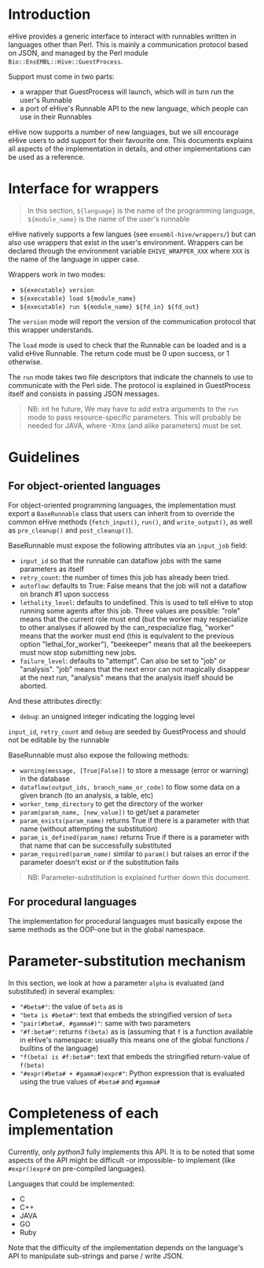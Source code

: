 
# Introduction

eHive provides a generic interface to interact with runnables written in
languages other than Perl. This is mainly a communication protocol based on
JSON, and managed by the Perl module `Bio::EnsEMBL::Hive::GuestProcess`.

Support must come in two parts:
* a wrapper that GuestProcess will launch, which will in turn run the
  user's Runnable
* a port of eHive's Runnable API to the new language, which people can use
  in their Runnables

eHive now supports a number of new languages, but we sill encourage eHive
users to add support for their favourite one. This documents explains all
aspects of the implementation in details, and other implementations can be
used as a reference.

# Interface for wrappers

> In this section, `${language}` is the name of the programming
> language, `${module_name}` is the name of the user's runnable

eHive natively supports a few langues (see `ensembl-hive/wrappers/`) but
can also use wrappers that exist in the user's environment.
Wrappers can be declared through the environment variable
`EHIVE_WRAPPER_XXX` where `XXX` is the name of the language in upper case.

Wrappers work in two modes:
* `${executable} version`
* `${executable} load ${module_name}`
* `${executable} run ${module_name} ${fd_in} ${fd_out}`

The `version` mode will report the version of the communication protocol
that this wrapper understands.

The `load` mode is used to check that the Runnable can be loaded and is a
valid eHive Runnable. The return code must be 0 upon success, or 1 otherwise.

The `run` mode takes two file descriptors that indicate the channels to
use to communicate with the Perl side. The protocol is explained in
GuestProcess itself and consists in passing JSON messages.

> NB: int he future, We may have to add extra arguments to the `run` mode to pass
> resource-specific parameters. This will probably be needed for JAVA,
> where -Xmx (and alike parameters) must be set.

# Guidelines

## For object-oriented languages

For object-oriented programming languages, the implementation must export a
`BaseRunnable` class that users can inherit from to override the common
eHive methods (`fetch_input()`, `run()`, and `write_output()`, as well as
`pre_cleanup()` and `post_cleanup()`).

BaseRunnable must expose the following attributes via an `input_job` field:
* `input_id` so that the runnable can dataflow jobs with the same parameters
  as itself
* `retry_count`: the number of times this job has already been tried.
* `autoflow`: defaults to True: False means that the job will not a
  dataflow on branch #1 upon success
* `lethality_level`: defaults to undefined. This is used to tell eHive to
  stop running some agents after this job. Three values are possible:
  "role" means that the current role must end (but the worker may
  respecialize to other analyses if allowed by the can\_respecialize flag,
  "worker" means that the worker must end (this is equivalent to the
  previous option "lethal\_for\_worker"), "beekeeper" means that all the
  beekeepers must now stop submitting new jobs.
* `failure_level`: defaults to "attempt". Can also be set to "job" or
  "analysis". "job" means that the next error can not magically disappear
  at the next run, "analysis" means that the analysis itself should be
  aborted.

And these attributes directly:
* `debug`: an unsigned integer indicating the logging level

`input_id`, `retry_count` and `debug` are seeded by GuestProcess
and should not be editable by the runnable

BaseRunnable must also expose the following methods:
* `warning(message, [True|False])`
  to store a message (error or warning) in the database
* `dataflow(output_ids, branch_name_or_code)`
  to flow some data on a given branch (to an analysis, a table, etc)
* `worker_temp_directory`
  to get the directory of the worker
* `param(param_name, [new_value])`
  to get/set a parameter
* `param_exists(param_name)`
  returns True if there is a parameter with that name (without attempting
  the substitution)
* `param_is_defined(param_name)`
  returns True if there is a parameter with that name that can be
  successfully substituted
* `param_required(param_name)`
  similar to `param()` but raises an error if the parameter doesn't exist
  or if the substitution fails

>NB: Parameter-substitution is explained further down this document.

## For procedural languages

The implementation for procedural languages must basically expose the same
methods as the OOP-one but in the global namespace.

# Parameter-substitution mechanism

In this section, we look at how a parameter `alpha` is evaluated (and
substituted) in several examples:
* `"#beta#"`: the value of `beta` as is
* `"beta is #beta#"`: text that embeds the stringified version of `beta`
* `"pair(#beta#, #gamma#)"`: same with two parameters
* `"#f:beta#"`: returns `f(beta)` as is (assuming that `f` is a function available in
  eHive's namespace: usually this means one of the global functions /
  builtins of the language)
* `"f(beta) is #f:beta#"`: text that embeds the stringified return-value of
  `f(beta)`
* `"#expr(#beta# + #gamma#)expr#"`: Python expression that is evaluated using
  the true values of `#beta#` and `#gamma#`

# Completeness of each implementation

Currently, only *python3* fully implements this API. It is to be noted that
some aspects of the API might be difficult -or impossible- to implement (like
`#expr()expr#` on pre-compiled languages).

Languages that could be implemented:
* C
* C++
* JAVA
* GO
* Ruby

Note that the difficulty of the implementation depends on the language's
API to manipulate sub-strings and parse / write JSON.

